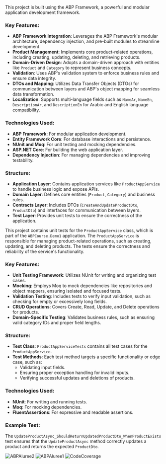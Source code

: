 This project is built using the ABP Framework, a powerful and modular application development framework. 
### Key Features:
- **ABP Framework Integration**: Leverages the ABP Framework's modular architecture, dependency injection, and pre-built modules to streamline development.
- **Product Management**: Implements core product-related operations, including creating, updating, deleting, and retrieving products.
- **Domain-Driven Design**: Adopts a domain-driven approach with entities like `Product` and `Category` to represent business concepts.
- **Validation**: Uses ABP's validation system to enforce business rules and ensure data integrity.
- **DTOs and Mapping**: Utilizes Data Transfer Objects (DTOs) for communication between layers and ABP's object mapping for seamless data transformation.
- **Localization**: Supports multi-language fields such as `NameAr`, `NameEn`, `DescriptionAr`, and `DescriptionEn` for Arabic and English language compatibility.

### Technologies Used:
- **ABP Framework**: For modular application development.
- **Entity Framework Core**: For database interactions and persistence.
- **NUnit and Moq**: For unit testing and mocking dependencies.
- **ASP.NET Core**: For building the web application layer.
- **Dependency Injection**: For managing dependencies and improving testability.

### Structure:
- **Application Layer**: Contains application services like `ProductAppService` to handle business logic and expose APIs.
- **Domain Layer**: Defines core entities (`Product`, `Category`) and business rules.
- **Contracts Layer**: Includes DTOs (`CreateAndUpdateProductDto`, `ProductDto`) and interfaces for communication between layers.
- **Test Layer**: Provides unit tests to ensure the correctness of the application.




This project contains unit tests for the `ProductAppService` class, which is part of the `ABPCourse.Demo1` application. The `ProductAppService` is responsible for managing product-related operations, such as creating, updating, and deleting products. The tests ensure the correctness and reliability of the service's functionality.

### Key Features:
- **Unit Testing Framework**: Utilizes NUnit for writing and organizing test cases.
- **Mocking**: Employs Moq to mock dependencies like repositories and object mappers, ensuring isolated and focused tests.
- **Validation Testing**: Includes tests to verify input validation, such as checking for empty or excessively long fields.
- **CRUD Operations**: Covers Create, Read, Update, and Delete operations for products.
- **Domain-Specific Testing**: Validates business rules, such as ensuring valid category IDs and proper field lengths.

### Structure:
- **Test Class**: `ProductAppServiceTests` contains all test cases for the `ProductAppService`.
- **Test Methods**: Each test method targets a specific functionality or edge case, such as:
  - Validating input fields.
  - Ensuring proper exception handling for invalid inputs.
  - Verifying successful updates and deletions of products.

### Technologies Used:
- **NUnit**: For writing and running tests.
- **Moq**: For mocking dependencies.
- **FluentAssertions**: For expressive and readable assertions.

### Example Test:
The `UpdateProductAsync_ShouldReturnUpdatedProductDto_WhenProductExists` test ensures that the `UpdateProductAsync` method correctly updates a product and returns the expected `ProductDto`.

![ABPAluree2](https://github.com/user-attachments/assets/a1f8f310-9b40-4be2-ac4b-507f2ea9482e)
![ABPAluree1](https://github.com/user-attachments/assets/2de118b7-a6f1-4034-b964-79e88bec6b9c)
![CodeCoverage](https://github.com/user-attachments/assets/990d3492-924b-4cf7-b073-95e9074f90ab)
